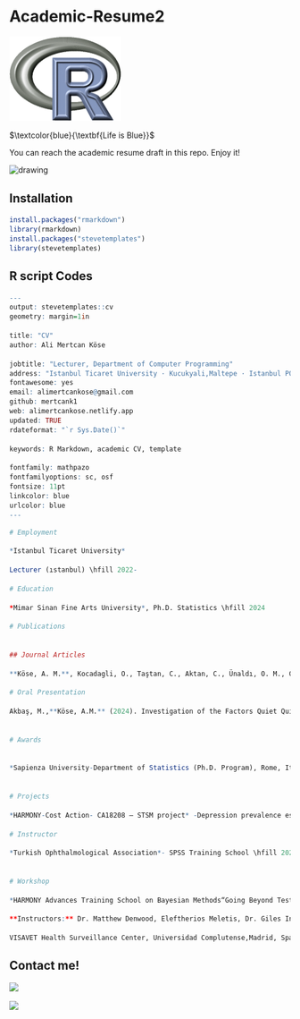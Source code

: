 # Academic-Resume2

<img src=https://raw.githubusercontent.com/mertcank1/Academic-Resume2/main/anim2.gif alt="drawing" width="200"/>

$\textcolor{blue}{\textbf{Life is Blue}}$

You can reach the academic resume draft in this repo. 
Enjoy it! 

<img src="https://github.com/mertcank1/Academic-Resume2/blob/main/Ali_bowling.gif?raw=true" alt="drawing" width="200"/>


## Installation
```r
install.packages("rmarkdown")
library(rmarkdown)
install.packages("stevetemplates")
library(stevetemplates)
```
## R script Codes

```r
---
output: stevetemplates::cv
geometry: margin=1in

title: "CV"
author: Ali Mertcan Köse

jobtitle: "Lecturer, Department of Computer Programming"
address: "Istanbul Ticaret University · Kucukyali,Maltepe · Istanbul PO Box 34840, TR"
fontawesome: yes
email: alimertcankose@gmail.com
github: mertcank1
web: alimertcankose.netlify.app
updated: TRUE
rdateformat: "`r Sys.Date()`"

keywords: R Markdown, academic CV, template

fontfamily: mathpazo
fontfamilyoptions: sc, osf
fontsize: 11pt
linkcolor: blue
urlcolor: blue
---
```
```r
# Employment

*Istanbul Ticaret University*

Lecturer (ıstanbul) \hfill 2022-

# Education

*Mimar Sinan Fine Arts University*, Ph.D. Statistics \hfill 2024 

# Publications


## Journal Articles

**Köse, A. M.**, Kocadagli, O., Taştan, C., Aktan, C., Ünaldı, O. M., Güzenge,E.,Erdil, H. E.. (2024). Unveiling off-target mutations in CRISPR guideRNAs:Implications for gene region specificity, *The CRISPR Journal*, June;7(3):168-178.

# Oral Presentation

Akbaş, M.,**Köse, A.M.** (2024). Investigation of the Factors Quiet Quitting and Quiet Firing With The Structural Equation Modelling: A Pilot Research On Health Professional’s. 10th International Conference on Advances in Statistics (ICAS), 19-21 April 2024, Budapest/Hungary,  Abstract’s Paper (*In English*)


# Awards


*Sapienza University-Department of Statistics (Ph.D. Program), Rome, Italy* -Erasmus Exchange Student Grants \hfill 2023


# Projects

*HARMONY-Cost Action- CA18208 – STSM project* -Depression prevalence estimation using an imperfect diagnostic depression screening tool in NHANES ( The National Health and Nutrition Examination Survey). Charite University, Berlin, Germany. Supervisor: Dr. Felix Fischer \hfill 2021  

# Instructor

*Turkish Ophthalmological Association*- SPSS Training School \hfill 2021


# Workshop

*HARMONY Advances Training School on Bayesian Methods“Going Beyond Test Evaluation and Prevalence Estimation”*

**Instructors:** Dr. Matthew Denwood, Eleftherios Meletis, Dr. Giles Innocent.

VISAVET Health Surveillance Center, Universidad Complutense,Madrid, Spain \hfill 2023

```

## Contact me!

[<img src=https://raw.githubusercontent.com/veritablestudios/colored-icons/6120aeeead524b5a20d90e1e892746841f67a089/public/logos/linkedin/linkedin.svg />](https://www.linkedin.com/in/ali-%CE%B1%CE%BB%CE%AE-mertcan-k%C3%B6se-84715a202/)

[<img src=https://globe.gl/example/world-population/>](https://www.linkedin.com/in/ali-%CE%B1%CE%BB%CE%AE-mertcan-k%C3%B6se-84715a202/)
